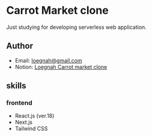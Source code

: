 # Carrot Market clone

Just studying for developing serverless web application.

## Author
* Email: loegnah@gmail.com
* Notion: [Loegnah Carrot market clone](https://loegnah.notion.site/Carrot-market-clone-3370ec2c7353438a9cb878ecc39ace5b)

## skills
### frontend
* React.js (ver.18)
* Next.js
* Tailwind CSS
